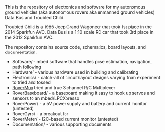This is the repository of electronics and software for my autonomous ground vehicles (aka autonomous rovers aka 
unmanned ground vehicles) Data Bus and Troubled Child.

Troubled Child is a 1986 Jeep Grand Wagoneer that took 1st place in the 2014 Sparkfun AVC.
Data Bus is a 1:10 scale RC car that took 3rd place in the 2012 Sparkfun AVC.

The repository contains source code, schematics, board layouts, and documentation.

* Software/ - mbed software that handles pose estimation, navigation, path following
* Hardware/ - various hardware used in building and calibrating
* Electronics/ - catch-all of circuit/layout designs varying from experiment to tried and tossed
* [RoverMux](https://github.com/shimniok/RoverMux) tried and true 3 channel R/C Multiplexer
* RoverBaseboard/ - a baseboard making it easy to hook up servos and sensors to an mbed/LPCXpresso
* RoverPower/ - a 5V power supply and battery and current monitor (untested)
* RoverGyro/ - a breakout for 
* RoverMeter/ - I2C-based current monitor (untested)
* Documentation/ - various supporting documents

